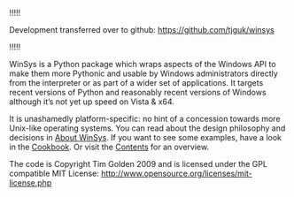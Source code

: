 !!!!!

Development transferred over to github: <a href='https://github.com/tjguk/winsys'><a href='https://github.com/tjguk/winsys'>https://github.com/tjguk/winsys</a></a>

!!!!!

WinSys is a Python package which wraps aspects of the Windows API to make them more Pythonic and usable by Windows administrators directly from the interpreter or as part of a wider set of applications. It targets recent versions of Python and reasonably recent versions of Windows although it’s not yet up speed on Vista & x64.

It is unashamedly platform-specific: no hint of a concession towards more Unix-like operating systems. You can read about the design philosophy and decisions in <a href='http://timgolden.me.uk/python/winsys/about.html#about-winsys'>About WinSys</a>. If you want to see some examples, have a look in the <a href='http://timgolden.me.uk/python/winsys/cookbook.html#cookbook'>Cookbook</a>. Or visit the <a href='http://timgolden.me.uk/python/winsys/contents.html#contents'>Contents</a> for an overview.

The code is Copyright Tim Golden 2009 and is licensed under the GPL compatible MIT License:
http://www.opensource.org/licenses/mit-license.php